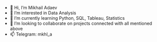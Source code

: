 - 👋 Hi, I’m Mikhail Adaev
- 👀 I’m interested in Data Analysis
- 🌱 I’m currently learning Python, SQL, Tableau, Statistics
- 💞️ I’m looking to collaborate on projects connected with all mentioned above
- 📫 Telegram: mkhl_a
